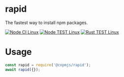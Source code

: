 # rapid
The fastest way to install npm packages.

[![Node CI Linux](https://github.com/cnpm/rapid/actions/workflows/linux-ci.yml/badge.svg)](https://github.com/cnpm/rapid/actions/workflows/linux-ci.yml) [![Node TEST Linux](https://github.com/cnpm/rapid/actions/workflows/linux-test.yml/badge.svg)](https://github.com/cnpm/rapid/actions/workflows/linux-test.yml) [![Rust TEST Linux](https://github.com/cnpm/rapid/actions/workflows/rust-test.yml/badge.svg)](https://github.com/cnpm/rapid/actions/workflows/rust-test.yml)

# Usage
```javascript
const rapid = require('@cnpmjs/rapid');
await rapid({});
```

